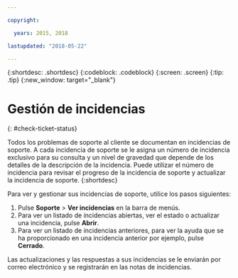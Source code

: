 ```yaml
---

copyright:

  years: 2015, 2018

lastupdated: "2018-05-22"

---
```


{:shortdesc: .shortdesc}
{:codeblock: .codeblock}
{:screen: .screen}
{:tip: .tip}
{:new_window: target="_blank"}


# Gestión de incidencias
{: #check-ticket-status}

Todos los problemas de soporte al cliente se documentan en incidencias de soporte. A cada incidencia de soporte se le asigna un número de incidencia exclusivo para su consulta y un nivel de gravedad que depende de los detalles de la descripción de la incidencia. Puede utilizar el número de incidencia para revisar el progreso de la incidencia de soporte y actualizar la incidencia de soporte.
{:shortdesc}

Para ver y gestionar sus incidencias de soporte, utilice los pasos siguientes:
  1. Pulse **Soporte** > **Ver incidencias** en la barra de menús.
  2. Para ver un listado de incidencias abiertas, ver el estado o actualizar una incidencia, pulse **Abrir**.
  3. Para ver un listado de incidencias anteriores, para ver la ayuda que se ha proporcionado en una incidencia anterior por ejemplo, pulse **Cerrado**.

Las actualizaciones y las respuestas a sus incidencias se le enviarán por correo electrónico y se registrarán en las notas de incidencias.  
